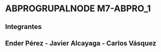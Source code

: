 # ABPROGRUPALNODE M7-ABPRO_1

Integrantes 
-----------------------------------
Ender Pérez -
Javier Alcayaga -
Carlos Vásquez
-----------------------------------
